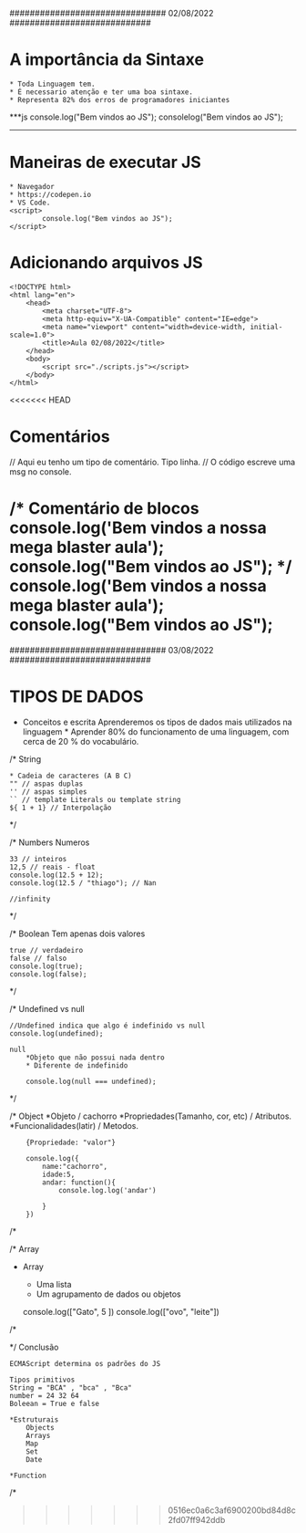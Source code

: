 ############################### 02/08/2022 ############################ 
# A importância da Sintaxe

    * Toda Linguagem tem.
    * É necessario atenção e ter uma boa sintaxe.
    * Representa 82% dos erros de programadores iniciantes

***js
    console.log("Bem vindos ao JS");
    consolelog("Bem vindos ao JS");
***

# Maneiras de executar JS
    * Navegador
    * https://codepen.io
    * VS Code.
    <script>
            console.log("Bem vindos ao JS");
    </script>

# Adicionando arquivos JS
    <!DOCTYPE html>
    <html lang="en">
        <head>
            <meta charset="UTF-8">
            <meta http-equiv="X-UA-Compatible" content="IE=edge">
            <meta name="viewport" content="width=device-width, initial-scale=1.0">
            <title>Aula 02/08/2022</title>
        </head>
        <body>
            <script src="./scripts.js"></script>
        </body>
    </html>

<<<<<<< HEAD
# Comentários
// Aqui eu tenho um tipo de comentário. Tipo linha.
// O código escreve uma msg no console.

/*
    Comentário de blocos
    console.log('Bem vindos a nossa mega blaster aula');
    console.log("Bem vindos ao JS");
*/
console.log('Bem vindos a nossa mega blaster aula');
console.log("Bem vindos ao JS");
=======
############################### 03/08/2022 ############################

# TIPOS DE DADOS

* Conceitos e escrita
    Aprenderemos os tipos de dados mais utilizados na linguagem
        * Aprender 80% do funcionamento de uma linguagem, com cerca de 20 % do vocabulário.

/*
String

    * Cadeia de caracteres (A B C)
    "" // aspas duplas
    '' // aspas simples
    `` // template Literals ou template string
    ${ 1 + 1} // Interpolação

*/


/*
Numbers
    Numeros

    33 // inteiros
    12,5 // reais - float
    console.log(12.5 + 12);
    console.log(12.5 / "thiago"); // Nan

    //infinity
*/

/*
Boolean
    Tem apenas dois valores

    true // verdadeiro
    false // falso
    console.log(true);
    console.log(false);
*/



/*
Undefined vs null

    //Undefined indica que algo é indefinido vs null
    console.log(undefined);

    null
        *Objeto que não possui nada dentro
        * Diferente de indefinido

        console.log(null === undefined);
*/


/*
Object
        *Objeto / cachorro
        *Propriedades(Tamanho, cor, etc) / Atributos.
        *Funcionalidades(latir) / Metodos.

        {Propriedade: "valor"}

        console.log({
            name:"cachorro",
            idade:5,
            andar: function(){
                console.log.log('andar')

            }
        })
    
/*

/*
Array
* Array
    * Uma lista
    * Um agrupamento de dados ou objetos

    console.log(["Gato", 5 ])
    console.log(["ovo", "leite"])

/*

*/
Conclusão

    ECMAScript determina os padrões do JS

    Tipos primitivos
    String = "BCA" , "bca" , "Bca"
    number = 24 32 64
    Boleean = True e false

    *Estruturais
        Objects
        Arrays
        Map
        Set
        Date

    *Function


/*


>>>>>>> 0516ec0a6c3af6900200bd84d8c2fd07ff942ddb
